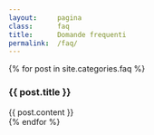 ```yaml
---
layout:     pagina
class:      faq
title:      Domande frequenti
permalink:  /faq/
---
```


<section class="elenco faq">
    {% for post in site.categories.faq %}
        <div class="faq">
            <h3>{{ post.title }}</h3>
            {{ post.content }}
        </div>
    {% endfor %}
</section>
